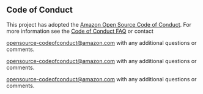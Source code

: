 ## Code of Conduct
This project has adopted the [Amazon Open Source Code of Conduct](https://aws.github.io/code-of-conduct).
For more information see the [Code of Conduct FAQ](https://aws.github.io/code-of-conduct-faq) or contact

opensource-codeofconduct@amazon.com with any additional questions or comments.

opensource-codeofconduct@amazon.com with any additional questions or comments.

opensource-codeofconduct@amazon.com with any additional questions or comments.


